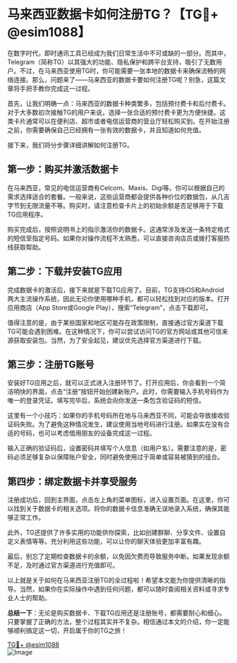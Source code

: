 # 马来西亚数据卡如何注册TG？【TG💪+ @esim1088】

在数字时代，即时通讯工具已经成为我们日常生活中不可或缺的一部分。而其中，Telegram（简称TG）以其强大的功能、隐私保护和跨平台支持，吸引了无数用户。不过，在马来西亚使用TG时，你可能需要一张本地的数据卡来确保流畅的网络连接。那么，问题来了——马来西亚的数据卡要如何注册TG呢？别急，这篇文章将手把手教你完成这一过程。

首先，让我们明确一点：马来西亚的数据卡种类繁多，包括预付费卡和后付费卡。对于大多数初次接触TG的用户来说，选择一张合适的预付费卡更为方便快捷。这类卡片通常可以在便利店、超市或者电信运营商的营业厅轻松购买到。在开始注册之前，你需要确保自己已经拥有一张有效的数据卡，并且知道如何充值。

接下来，我们将分步骤详细讲解如何注册TG。

## 第一步：购买并激活数据卡

在马来西亚，常见的电信运营商有Celcom、Maxis、Digi等。你可以根据自己的需求选择适合的套餐。一般来说，这些运营商都会提供各种价位的数据包，从几吉字节到无限流量不等。购买时，请注意检查卡片上的初始余额是否足够用于下载TG应用程序。

购买完成后，按照说明书上的指示激活你的数据卡。这通常涉及发送一条特定格式的短信至指定号码。如果你对操作流程不太熟悉，可以直接咨询店员或拨打客服热线获取帮助。

## 第二步：下载并安装TG应用

完成数据卡的激活后，接下来就是下载TG应用了。目前，TG支持iOS和Android两大主流操作系统，因此无论你使用哪种手机，都可以轻松找到对应的版本。打开应用商店（App Store或Google Play），搜索“Telegram”，点击下载即可。

值得注意的是，由于某些国家和地区可能存在政策限制，直接通过官方渠道下载TG可能会遇到困难。在这种情况下，你可以尝试访问TG的官方网站或其他可信来源获取安装包。当然，为了安全起见，建议优先选择官方渠道进行下载。

## 第三步：注册TG账号

安装好TG应用之后，就可以正式进入注册环节了。打开应用后，你会看到一个简洁明快的界面，点击“注册”按钮开始创建新账户。此时，你需要输入手机号码作为唯一的登录凭证。填写完毕后，系统会向你发送一条包含验证码的短信。

这里有一个小技巧：如果你的手机号码所在地与马来西亚不同，可能会导致接收验证码失败。为了避免这种情况发生，建议使用当地号码进行注册。如果实在没有合适的号码，也可以考虑借用朋友的设备完成这一过程。

输入正确的验证码后，设置密码并填写个人信息（如用户名）。需要注意的是，密码必须足够复杂以保障账户安全，同时避免使用过于简单或容易被猜到的组合。

## 第四步：绑定数据卡并享受服务

注册成功后，回到主界面，点击左上角的菜单图标，进入设置页面。在这里，你可以找到关于数据卡的相关选项。将你的数据卡信息准确无误地录入系统，确保其能够正常工作。

此外，TG还提供了许多实用的功能供你探索，比如创建群聊、分享文件、设置自定义表情等等。充分利用这些功能，可以让你的聊天体验更加丰富有趣。

最后，别忘了定期检查数据卡的余额，以免因欠费而导致服务中断。如果发现余额不足，及时通过官方渠道进行充值即可。

以上就是关于如何在马来西亚注册TG的全过程啦！希望本文能为你提供清晰的指导。当然，如果你在实际操作中遇到任何问题，都可以随时查阅相关资料或寻求专业人士的帮助。

**总结一下**：无论是购买数据卡、下载TG应用还是注册账号，都需要耐心和细心。只要掌握了正确的方法，整个过程其实并不复杂。相信通过本文的介绍，你一定能够顺利搞定这一切，开启属于你的TG之旅！

[TG💪+ @esim1088](https://t.me/s/esim1088)  
![Image](https://i.postimg.cc/4NQfJmqS/Snipaste-2025-05-13-00-14-12.png)
